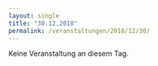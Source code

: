 ```yaml
---
layout: single
title: "30.12.2018"
permalink: /veranstaltungen/2018/12/30/
---
```


Keine Veranstaltung an diesem Tag.
